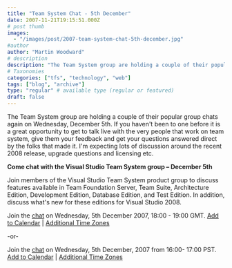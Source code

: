```yaml
---
title: "Team System Chat - 5th December"
date: 2007-11-21T19:15:51.000Z
# post thumb
images:
  - "/images/post/2007-team-system-chat-5th-december.jpg"
#author
author: "Martin Woodward"
# description
description: "The Team System group are holding a couple of their popular group chats again on Wednesday, December 5th."
# Taxonomies
categories: ["tfs", "technology", "web"]
tags: ["blog", "archive"]
type: "regular" # available type (regular or featured)
draft: false
---
```

The Team System group are holding a couple of their popular group chats again on Wednesday, December 5th.  If you haven't been to one before it is a great opportunity to get to talk live with the very people that work on team system, give them your feedback and get your questions answered direct by the folks that made it.  I'm expecting lots of discussion around the recent 2008 release, upgrade questions and licensing etc. 

**Come chat with the Visual Studio Team System group – December 5th** 

Join members of the Visual Studio Team System product group to discuss features available in Team Foundation Server, Team Suite, Architecture Edition, Development Edition, Database Edition, and Test Edition. In addition, discuss what's new for these editions for Visual Studio 2008. 

Join the [chat](http://msdn.microsoft.com/chats) on Wednesday, 5th December 2007, 18:00 - 19:00 GMT. 
[Add to Calendar](http://www.microsoft.com/communities/chats/vcs/07_1205_msdn_VSTS10.ics) | [Additional Time Zones](http://www.timeanddate.com/worldclock/fixedtime.html?month=12&day=5&year=2007&hour=10&min=0&sec=0&p1=234)  

-or- 

Join the [chat](http://msdn.microsoft.com/chats) on Wednesday, 5th December, 2007 from 16:00- 17:00 PST. 
[Add to Calendar](http://www.microsoft.com/communities/chats/vcs/07_1205_msdn_VSTS4.ics) | [Additional Time Zones](http://www.timeanddate.com/worldclock/fixedtime.html?month=12&day=5&year=2007&hour=16&min=0&sec=0&p1=234)